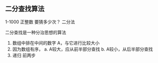 ## 二分查找算法

1-1000 正整数 要猜多少次？ 二分法

二分查找是一种分治思想的算法
1. 数组中排在中间的数字 A，与它进行比较大小
2. 因为数组有序，
  a. A较大，应从前半部分查找
  b. A较小，从后半部分查找
3. 递归 前两步